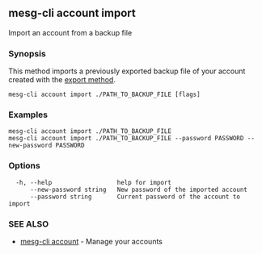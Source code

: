 ## mesg-cli account import

Import an account from a backup file

### Synopsis

This method imports a previously exported backup file of your account created with the [export method](mesg-cli_account_export.md).

```
mesg-cli account import ./PATH_TO_BACKUP_FILE [flags]
```

### Examples

```
mesg-cli account import ./PATH_TO_BACKUP_FILE
mesg-cli account import ./PATH_TO_BACKUP_FILE --password PASSWORD --new-password PASSWORD
```

### Options

```
  -h, --help                  help for import
      --new-password string   New password of the imported account
      --password string       Current password of the account to import
```

### SEE ALSO

* [mesg-cli account](mesg-cli_account.md)	 - Manage your accounts

